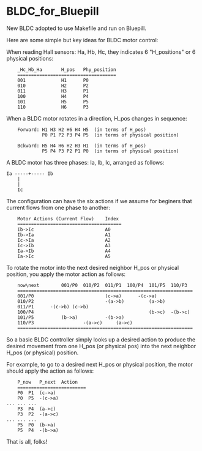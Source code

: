 # BLDC_for_Bluepill
New BLDC adopted to use Makefile and run on Bluepill.

Here are some simple but key ideas for BLDC motor control:

When reading Hall sensors: Ha, Hb, Hc, they indicates 6 "H_positions" or 6 physical positions:

        _Hc_Hb_Ha       H_pos   Phy_position
        ====================================
        001             H1      P0
        010             H2      P2
        011             H3      P1
        100             H4      P4
        101             H5      P5
        110             H6      P3



When a BLDC motor rotates in a direction, H_pos changes in sequence:

        Forward: H1 H3 H2 H6 H4 H5  (in terms of H_pos)
                 P0 P1 P2 P3 P4 P5  (in terms of physical position)

        Bckward: H5 H4 H6 H2 H3 H1  (in terms of H_pos)
                 P5 P4 P3 P2 P1 P0  (in terms of physical position)


A BLDC motor has three phases: Ia, Ib, Ic, arranged as follows:

	Ia -----+----- Ib
		|
		|
		Ic

The configuration can have the six actions if we assume for beginers that current flows from one phase to another:

        Motor Actions (Current Flow)    Index
        ======================================
        Ib->Ic                          A0
        Ib->Ia                          A1
        Ic->Ia                          A2
        Ic->Ib                          A3
        Ia->Ib                          A4
        Ia->Ic                          A5


To rotate the motor into the next desired neighbor H_pos or physical position, 
you apply the motor action as follows:

        now\next        001/P0  010/P2  011/P1  100/P4  101/P5  110/P3
        ================================================================
        001/P0                          (c->a)		-(c->a)
        010/P2                          -(a->b)			(a->b)
        011/P1		-(c->b)	(c->b)
        100/P4                                          (b->c)	-(b->c)
        101/P5          (b->a)			-(b->a)
        110/P3                  -(a->c)		(a->c)
        ================================================================

So a basic BLDC controller simply looks up a desired action to produce the desired movement from 
one H_pos (or physical pos) into the next neighbor H_pos (or physical) position.

For example, to go to a desired next H_pos or physical position, the motor should apply the action as follows:

        P_now	P_next	Action
        =========================
        P0	P1	(c->a)
        P0	P5	-(c->a)
	...	...	...
        P3	P4	(a->c)
        P3	P2	-(a->c)
	...	...	...
        P5	P0	(b->a)
        P5	P4	-(b->a)

That is all, folks!
